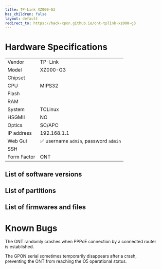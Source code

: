 ```yaml
---
title: TP-Link XZ000-G3
has_children: false
layout: default
redirect_to: https://hack-xpon.github.io/ont-tplink-xz000-g3
---
```


# Hardware Specifications

|             |                                       |
| ----------- | ------------------------------------- |
| Vendor      | TP-Link                               |
| Model       | XZ000-G3                              |
| Chipset     |                                       |
| CPU         | MIPS32                                |
| Flash       |                                       |
| RAM         |                                       |
| System      | TCLinux                               |
| HSGMII      | NO                                    |
| Optics      | SC/APC                                |
| IP address  | 192.168.1.1                           |
| Web Gui     | ✅ username `admin`, password `admin` |
| SSH         |                                       |
| Form Factor | ONT                                   |


## List of software versions
## List of partitions
## List of firmwares and files

# Known Bugs

The ONT randomly crashes when PPPoE connection by a connected router is established.

The GPON serial sometimes temporarily disappears after a crash, preventing the ONT from reaching the O5 operational status.

